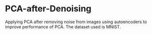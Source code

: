 # PCA-after-Denoising
Applying PCA after removing noise from images using autoencoders to improve performance of PCA. The dataset used is MNIST.
